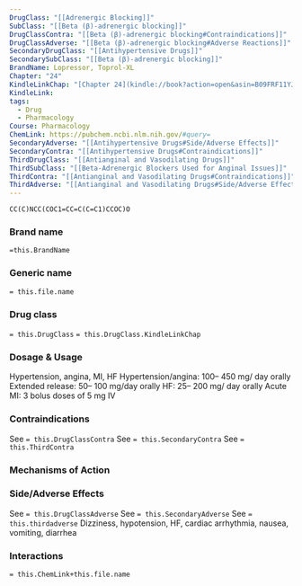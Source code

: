 ```yaml
---
DrugClass: "[[Adrenergic Blocking]]"
SubClass: "[[Beta (β)-adrenergic blocking]]"
DrugClassContra: "[[Beta (β)-adrenergic blocking#Contraindications]]"
DrugClassAdverse: "[[Beta (β)-adrenergic blocking#Adverse Reactions]]"
SecondaryDrugClass: "[[Antihypertensive Drugs]]"
SecondarySubClass: "[[Beta (β)-adrenergic blocking]]"
BrandName: Lopressor, Toprol-XL
Chapter: "24"
KindleLinkChap: "[Chapter 24](kindle://book?action=open&asin=B09FRF11YJ&location=12809)"
KindleLink: 
tags:
  - Drug
  - Pharmacology
Course: Pharmacology
ChemLink: https://pubchem.ncbi.nlm.nih.gov/#query=
SecondaryAdverse: "[[Antihypertensive Drugs#Side/Adverse Effects]]"
SecondaryContra: "[[Antihypertensive Drugs#Contraindications]]"
ThirdDrugClass: "[[Antianginal and Vasodilating Drugs]]"
ThirdSubClass: "[[Beta-Adrenergic Blockers Used for Anginal Issues]]"
ThirdContra: "[[Antianginal and Vasodilating Drugs#Contraindications]]"
ThirdAdverse: "[[Antianginal and Vasodilating Drugs#Side/Adverse Effects]]"
---
```

```smiles
CC(C)NCC(COC1=CC=C(C=C1)CCOC)O
```

### Brand name
`=this.BrandName`
### Generic name
`= this.file.name`
### Drug class 
`= this.DrugClass`
	`= this.DrugClass.KindleLinkChap`

### Dosage & Usage
Hypertension, angina, MI, HF
Hypertension/angina: 100– 450 mg/ day orally 
Extended release: 50– 100 mg/day orally 
HF: 25– 200 mg/ day orally 
Acute MI: 3 bolus doses of 5 mg IV 
### Contraindications
See `= this.DrugClassContra`
See `= this.SecondaryContra`
See `= this.ThirdContra`

### Mechanisms of Action

### Side/Adverse Effects
See `= this.DrugClassAdverse`
See `= this.SecondaryAdverse`
See `= this.thirdadverse`
Dizziness, hypotension, HF, cardiac arrhythmia, nausea, vomiting, diarrhea 
 
### Interactions

`= this.ChemLink+this.file.name`
